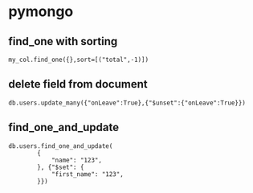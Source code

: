 # pymongo

## find_one with sorting

`my_col.find_one({},sort=[("total",-1)])`

## delete field from document

`db.users.update_many({"onLeave":True},{"$unset":{"onLeave":True}})`

## find_one_and_update

```
db.users.find_one_and_update(
        {
            "name": "123",
        }, {"$set": {
            "first_name": "123",
        }})
```
